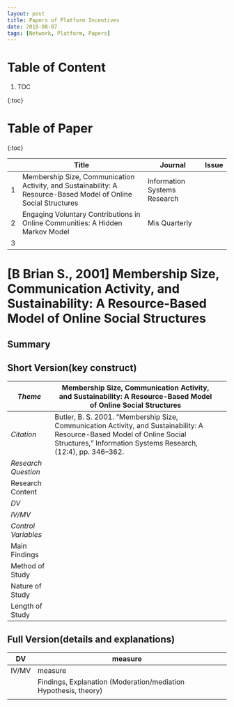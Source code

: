 ```yaml
---
layout: post
title: Papers of Platform Incentives
date: 2018-08-07
tags: [Network, Platform, Papers]
---
```


# Table of Content

1. TOC

{:toc}



# Table of Paper

{:toc}



|      | Title                                                        | Journal                      | Issue |
| :--- | ------------------------------------------------------------ | ---------------------------- | ----- |
| 1    | Membership Size, Communication Activity, and Sustainability: A Resource-Based Model of Online Social Structures | Information Systems Research |       |
| 2    | Engaging Voluntary Contributions in Online Communities: A Hidden Markov Model | Mis Quarterly                |       |
| 3    |                                                              |                              |       |

# [B Brian S., 2001] Membership Size, Communication Activity, and Sustainability: A Resource-Based Model of Online Social Structures

## Summary





## Short Version(key construct)

| *Theme*             | Membership Size, Communication Activity, and Sustainability: A Resource-Based Model of Online Social Structures |      |
| ------------------- | ------------------------------------------------------------ | ---- |
| *Citation*          | Butler, B. S. 2001. “Membership Size, Communication Activity, and Sustainability: A Resource-Based Model of Online Social Structures,” Information Systems Research, (12:4), pp. 346–362. |      |
| *Research Question* |                                                              |      |
| Research Content    |                                                              |      |
| *DV*                |                                                              |      |
| *IV/MV*             |                                                              |      |
| *Control Variables* |                                                              |      |
| Main Findings       |                                                              |      |
| Method of Study     |                                                              |      |
| Nature of Study     |                                                              |      |
| Length of Study     |                                                              |      |

## Full Version(details and explanations)

| DV    | measure                                                      |      |
| ----- | ------------------------------------------------------------ | ---- |
| IV/MV | measure                                                      |      |
|       | Findings, Explanation (Moderation/mediation Hypothesis, theory) |      |
|       |                                                              |      |

